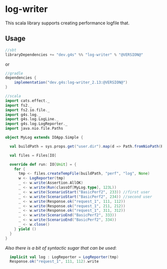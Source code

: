 # log-writer

This scala library supports creating performance logfile that.

## Usage

```groovy
//sbt
libraryDependencies += "dev.g4s" %% "log-writer" % "@VERSION@"
```
or
```groovy
//gradle
dependencies {
    implementation("dev.g4s:log-writer_2.13:@VERSION@")
}
```

```scala mdoc:compile-only
//scala
import cats.effect._
import fs2._
import fs2.io.file._
import g4s.log._
import g4s.log.LogLine._
import g4s.log.LogReporter._
import java.nio.file.Paths            

object MyLog extends IOApp.Simple {

  val buildPath = sys.props.get("user.dir").map(d => Path.fromNioPath(Paths.get(d)).resolve("build"))

  val files = Files[IO]

  override def run: IO[Unit] = {
    for {
      tmp <- files.createTempFile(buildPath, "perf", "log", None)
      w <- LogReporter(tmp)
      _ <- w.write(Assertion.AllOK)
      _ <- w.write(Run(classOf[MyLog.type], 123L))
      _ <- w.write(ScenarioStart("BasicPerf2", 233)) //first user
      _ <- w.write(ScenarioStart("BasicPerf2", 234)) //second user
      _ <- w.write(Response.ok("request_1", 111, 112))
      _ <- w.write(Response.ok("request_1", 211, 212))
      _ <- w.write(Response.ok("request_1", 311, 312))
      _ <- w.write(ScenarioEnd("BasicPerf2", 333))
      _ <- w.write(ScenarioEnd("BasicPerf2", 334))
      _ <- w.close()
    } yield ()
  }
}
```

_Also there is a bit of syntactic sugar that can be used_:
```scala
  implicit val log : LogReporter = LogReporter(tmp)
  Response.ok("request_1", 111, 112).write
```
